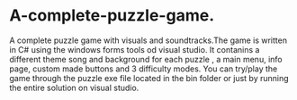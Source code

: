 # A-complete-puzzle-game.
A complete puzzle game with visuals and soundtracks.The game is written in C# using the windows forms tools od visual studio.
It contanins a different theme song and background for each puzzle , a main menu, info page, custom made buttons and 3 difficulty modes.
You can try/play the game through the puzzle exe file located in the bin folder or just by running the entire solution on visual studio.
